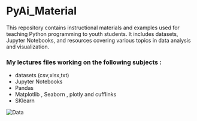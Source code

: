 # PyAi_Material

This repository contains instructional materials and examples used for teaching Python programming to youth students. It includes datasets, Jupyter Notebooks, and resources covering various topics in data analysis and visualization.

### My lectures files working on the following subjects :
- datasets (csv,xlsx,txt) 
- Jupyter Notebooks 
- Pandas
- Matplotlib , Seaborn , plotly and cufflinks
- SKlearn

![Data](https://github.com/itayG98/PyAi_Material/assets/91791115/453393d7-86ad-406c-b297-dd3b4babcf52)
